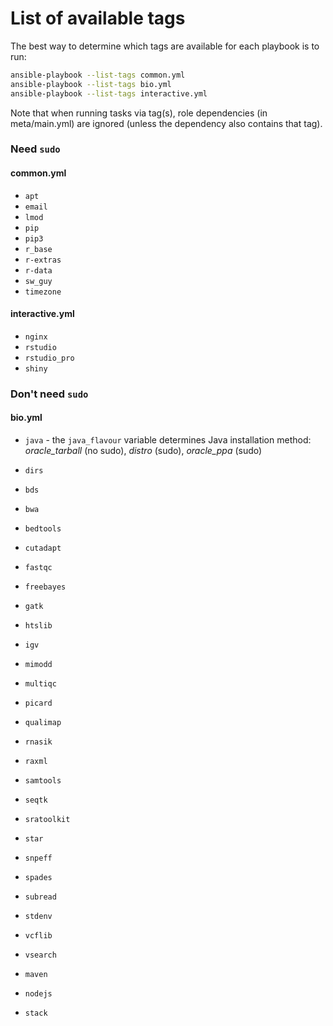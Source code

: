 # List of available tags

The best way to determine which tags are available for each playbook is to run:

```sh
ansible-playbook --list-tags common.yml
ansible-playbook --list-tags bio.yml
ansible-playbook --list-tags interactive.yml
```

Note that when running tasks via tag(s), role dependencies (in <role>meta/main.yml)
are ignored (unless the dependency also contains that tag).

### Need `sudo`

#### common.yml

- `apt`
- `email`
- `lmod`
- `pip`
- `pip3`
- `r_base`
- `r-extras`
- `r-data`
- `sw_guy`
- `timezone`

#### interactive.yml

- `nginx`
- `rstudio`
- `rstudio_pro`
- `shiny`

### Don't need `sudo`

#### bio.yml

- `java` - the `java_flavour` variable determines Java installation method: 
           *oracle_tarball* (no sudo), *distro* (sudo), *oracle_ppa* (sudo)

- `dirs`

- `bds`
- `bwa`
- `bedtools`
- `cutadapt`
- `fastqc`
- `freebayes`
- `gatk`
- `htslib`
- `igv`
- `mimodd`
- `multiqc`
- `picard`
- `qualimap`
- `rnasik`
- `raxml`
- `samtools`
- `seqtk`
- `sratoolkit`
- `star`
- `snpeff`
- `spades`
- `subread`
- `stdenv`
- `vcflib`
- `vsearch`

- `maven`
- `nodejs`
- `stack`
